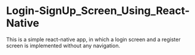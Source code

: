 # Login-SignUp_Screen_Using_React-Native
This is a simple react-native app, in which a login screen and a register screen is implemented without any navigation.
